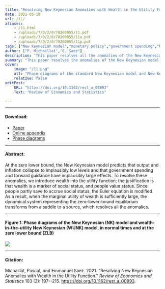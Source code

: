```yaml
---
title: "Resolving New Keynesian Anomalies with Wealth in the Utility Function" 
date: 2021-05-10
url: /11/
aliases:
    - /11.html
    - /uploads/7/0/2/0/70200055/11.pdf
    - /uploads/7/0/2/0/70200055/11a.pdf
    - /uploads/7/0/2/0/70200055/11p.pdf    
tags: ["New Keynesian model","monetary policy","government spending","business cycles","wealth in the utility","social psychology","differential equations","optimal control"]
author: ["P. Michaillat","E. Saez"]
description: "This paper resolves all the anomalies of the New Keynesian model at the zero lower bound by introducing wealth into the utility function." 
summary: "This paper resolves the anomalies of the New Keynesian model at the zero lower bound—explosive recession, forward guidance puzzle, multiplier puzzle—by introducing wealth into the utility function."
cover:
    image: "/11.png"
    alt: "Phase diagrams of the standard New Keynesian model and New Keynesian model with wealth in the utility "
    relative: false
editPost:
    URL: "https://doi.org/10.1162/rest_a_00893"
    Text: "Review of Economics and Statistics"

---
```


---

#### Download:

- [Paper](/11.pdf)
- [Online appendix](/11a.pdf)
- [Phase diagrams](https://github.com/pmichaillat/wunk)

---

#### Abstract:

At the zero lower bound, the New Keynesian model predicts that output and inflation collapse to implausibly low levels and that government spending and forward guidance have implausibly large effects. To resolve these anomalies, we introduce wealth into the utility function; the justification is that wealth is a marker of social status, and people value status. Since people partly save to accrue social status, the Euler equation is modified. As a result, when the marginal utility of wealth is sufficiently large, the dynamical system representing the zero-lower-bound equilibrium transforms from a saddle to a source, which resolves all the anomalies.

---

#### Figure 1:  Phase diagrams of the New Keynesian (NK) model and wealth-in-the-utility New Keynesian (WUNK) model, in normal times and at the zero lower bound (ZLB)

![](/11.png)

---

#### Citation:

Michaillat, Pascal, and Emmanuel Saez. 2021. "Resolving New Keynesian Anomalies with Wealth in the Utility Function." *Review of Economics and Statistics* 103 (2): 197--215. https://doi.org/10.1162/rest_a_00893.

